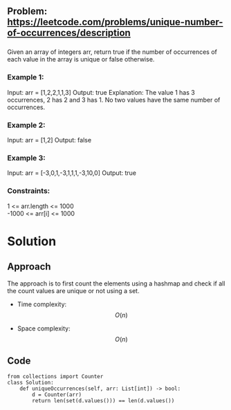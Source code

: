 ## Problem: https://leetcode.com/problems/unique-number-of-occurrences/description
### 
Given an array of integers arr, return true if the number of occurrences of each value in the array is unique or false otherwise.

### Example 1:
Input: arr = [1,2,2,1,1,3]
Output: true
Explanation: The value 1 has 3 occurrences, 2 has 2 and 3 has 1. No two values have the same number of occurrences.

### Example 2:
Input: arr = [1,2]
Output: false

### Example 3:
Input: arr = [-3,0,1,-3,1,1,1,-3,10,0]
Output: true

### Constraints:
1 <= arr.length <= 1000 \
-1000 <= arr[i] <= 1000

# Solution
## Approach
The approach is to first count the elements using a hashmap and check if all the count values are unique or not using a set.

- Time complexity:
$$O(n)$$

- Space complexity:
$$O(n)$$

## Code
```python3 []
from collections import Counter
class Solution:
    def uniqueOccurrences(self, arr: List[int]) -> bool:
        d = Counter(arr)
        return len(set(d.values())) == len(d.values())
```
